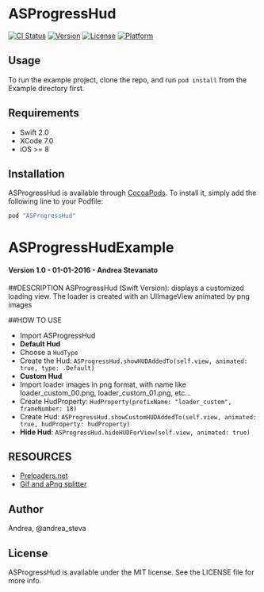 # ASProgressHud

[![CI Status](http://img.shields.io/travis/Andrea/ASProgressHud.svg?style=flat)](https://travis-ci.org/Andrea/ASProgressHud)
[![Version](https://img.shields.io/cocoapods/v/ASProgressHud.svg?style=flat)](http://cocoapods.org/pods/ASProgressHud)
[![License](https://img.shields.io/cocoapods/l/ASProgressHud.svg?style=flat)](http://cocoapods.org/pods/ASProgressHud)
[![Platform](https://img.shields.io/cocoapods/p/ASProgressHud.svg?style=flat)](http://cocoapods.org/pods/ASProgressHud)

## Usage

To run the example project, clone the repo, and run `pod install` from the Example directory first.

## Requirements

* Swift 2.0
* XCode 7.0
* iOS >= 8

## Installation

ASProgressHud is available through [CocoaPods](http://cocoapods.org). To install
it, simply add the following line to your Podfile:

```ruby
pod "ASProgressHud"
```

# ASProgressHudExample 
#### Version 1.0 - 01-01-2016 - Andrea Stevanato 


##DESCRIPTION
ASProgressHud (Swift Version): displays a customized loading view. The loader is created with an UIImageView animated by png images

##HOW TO USE
* Import ASProgressHud
* **Default Hud**
* Choose a ```HudType```
* Create the Hud:  ```ASProgressHud.showHUDAddedTo(self.view, animated: true, type: .Default)```
* **Custom Hud**
* Import loader images in png format, with name like loader\_custom\_00.png, loader\_custom\_01.png, etc...
* Create HudProperty: ```HudProperty(prefixName: "loader_custom", frameNumber: 18)```
* Create Hud:  ```ASProgressHud.showCustomHUDAddedTo(self.view, animated: true, hudProperty: hudProperty)```
* **Hide Hud**: ```ASProgressHud.hideHUDForView(self.view, animated: true)```


## RESOURCES

* [Preloaders.net](http://preloaders.net/)
* [Gif and aPng splitter](http://animizer.net/en/gif-apng-splitter)

## Author

Andrea, @andrea_steva

## License

ASProgressHud is available under the MIT license. See the LICENSE file for more info.

